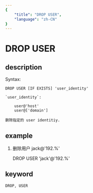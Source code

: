 ```yaml
---
{
    "title": "DROP USER",
    "language": "zh-CN"
}
---
```


<!--
Licensed to the Apache Software Foundation (ASF) under one
or more contributor license agreements.  See the NOTICE file
distributed with this work for additional information
regarding copyright ownership.  The ASF licenses this file
to you under the Apache License, Version 2.0 (the
"License"); you may not use this file except in compliance
with the License.  You may obtain a copy of the License at

  http://www.apache.org/licenses/LICENSE-2.0

Unless required by applicable law or agreed to in writing,
software distributed under the License is distributed on an
"AS IS" BASIS, WITHOUT WARRANTIES OR CONDITIONS OF ANY
KIND, either express or implied.  See the License for the
specific language governing permissions and limitations
under the License.
-->

# DROP USER
## description

Syntax:

    DROP USER [IF EXISTS] 'user_identity'

    `user_identity`:

        user@'host'
        user@['domain']

    删除指定的 user identitiy.

## example

1. 删除用户 jack@'192.%'

    DROP USER 'jack'@'192.%'

## keyword

    DROP, USER

